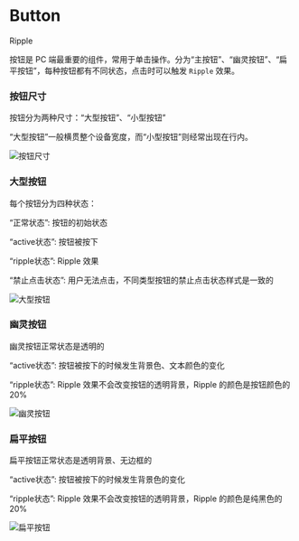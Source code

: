 # Button

<span class="tag ripple">Ripple</span>

按钮是 PC 端最重要的组件，常用于单击操作。分为“主按钮”、“幽灵按钮”、“扁平按钮”，每种按钮都有不同状态，点击时可以触发 `Ripple` 效果。

### 按钮尺寸

<div class="imgblock">
  <div class="sm">
    <p>按钮分为两种尺寸：“大型按钮”、“小型按钮”</p>
    <p>“大型按钮”一般横贯整个设备宽度，而“小型按钮”则经常出现在行内。</p>
  </div>
  <div class="sm">
    <img class="img" src="https://ws1.sinaimg.cn/large/006oPFLAly1frzczp1104j30jy04ejrf.jpg" alt="按钮尺寸"/>
  </div>
</div>


### 大型按钮

<div class="imgblock">
  <div class="sm">
    <p>每个按钮分为四种状态：</p>
    <p>“正常状态”: 按钮的初始状态</p>
    <p>“active状态”: 按钮被按下</p>
    <p>“ripple状态”: Ripple 效果</p>
    <p>“禁止点击状态”: 用户无法点击，不同类型按钮的禁止点击状态样式是一致的</p>
  </div>
  <div class="sm">
    <img class="img" src="https://ws1.sinaimg.cn/large/006oPFLAly1frunkffpydj30jy0dgt9c.jpg" alt="大型按钮"/>
  </div>
</div>


### 幽灵按钮

<div class="imgblock">
  <div class="sm">
    <p>幽灵按钮正常状态是透明的</p>
    <p>“active状态”: 按钮被按下的时候发生背景色、文本颜色的变化</p>
    <p>“ripple状态”: Ripple 效果不会改变按钮的透明背景，Ripple 的颜色是按钮颜色的 20%</p>
  </div>
  <div class="sm">
    <img class="img" src="https://ws1.sinaimg.cn/large/006oPFLAly1frunseh5hmj30jy0aajrx.jpg" alt="幽灵按钮"/>
  </div>
</div>

### 扁平按钮

<div class="imgblock">
  <div class="sm">
    <p>扁平按钮正常状态是透明背景、无边框的</p>
    <p>“active状态”: 按钮被按下的时候发生背景色的变化</p>
    <p>“ripple状态”: Ripple 效果不会改变按钮的透明背景，Ripple 的颜色是纯黑色的 20%</p>
  </div>
  <div class="sm">
    <img class="img" src="https://ws1.sinaimg.cn/large/006oPFLAly1frunwzs69pj30jy0a6aaf.jpg" alt="扁平按钮"/>
  </div>
</div>